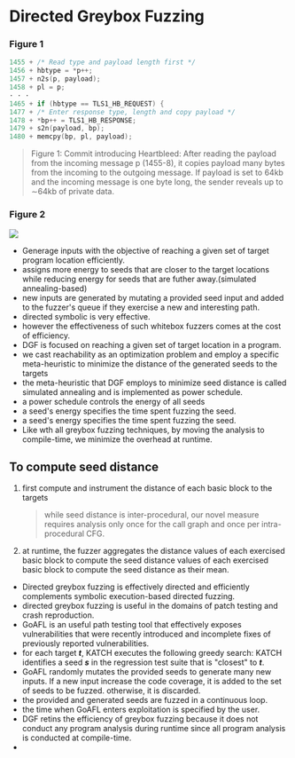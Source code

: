# Directed Greybox Fuzzing

### Figure 1

```c
1455 + /* Read type and payload length first */
1456 + hbtype = *p++;
1457 + n2s(p, payload);
1458 + pl = p;
· · ·
1465 + if (hbtype == TLS1_HB_REQUEST) {
1477 + /* Enter response type, length and copy payload */
1478 + *bp++ = TLS1_HB_RESPONSE;
1479 + s2n(payload, bp);
1480 + memcpy(bp, pl, payload);
```

> Figure 1: Commit introducing Heartbleed: After reading the payload from the incoming message p (1455-8), it copies payload many bytes from the incoming to the outgoing message. If payload is set to 64kb and the incoming message is one byte long, the sender reveals up to ∼64kb of private data.

### Figure 2

![](http://ww1.sinaimg.cn/large/006AWYXBly1fowitpkcwqj30en099dgc.jpg)



- Generage inputs with the objective of reaching a given set of target program location efficiently.
- assigns more energy to seeds that are closer to the target locations while reducing energy for seeds that are futher away.(simulated annealing-based)
- new inputs are generated by mutating a provided seed input and added to the fuzzer's queue if they exercise a new and interesting path.
- directed symbolic is very effective.
- however the effectiveness of such whitebox fuzzers comes at the cost of efficiency.
- DGF is focused on reaching a given set of target location in a program.
- we cast reachability as an optimization problem and employ a specific meta-heuristic to minimize the distance of the generated seeds to the targets
- the meta-heuristic that DGF employs to minimize seed distance is called simulated annealing and is implemented as power schedule.
- a power schedule controls the energy of all seeds
- a seed's energy specifies the time spent fuzzing the seed.
- a seed's energy specifies the time spent fuzzing the seed.
- Like wth all greybox fuzzing techniques, by moving the analysis to compile-time, we minimize the overhead at runtime.



## To compute seed distance

1. first compute and instrument the distance of each basic block to the targets

   > while seed distance is inter-procedural, our novel measure requires analysis only once for the call graph and once per intra-procedural CFG.

2. at runtime, the fuzzer aggregates the distance values of each exercised basic block to compute the seed distance values of each exercised basic block to compute the seed distance as their mean.

- Directed greybox fuzzing is effectively directed and efficiently complements symbolic execution-based directed fuzzing.
- directed greybox fuzzing is useful in the domains of patch testing and crash reproduction.
- GoAFL is an useful path testing tool that effectively exposes vulnerabilities that were recently introduced and incomplete fixes of previously reported vulnerabilities.
- for each target ***t***, KATCH executes the following greedy search: KATCH identifies a seed ***s*** in the regression test suite that is "closest" to ***t***.
- GoAFL randomly mutates the provided seeds to generate many new inputs. If a new input increase the code coverage, it is added to the set of seeds to be fuzzed. otherwise, it is discarded.
- the provided and generated seeds are fuzzed in a continuous loop.
- the time when GoAFL enters exploitation is specified by the user.
- DGF retins the efficiency of greybox fuzzing because it does not conduct any program analysis during runtime since all program analysis is conducted at compile-time.
- ​

